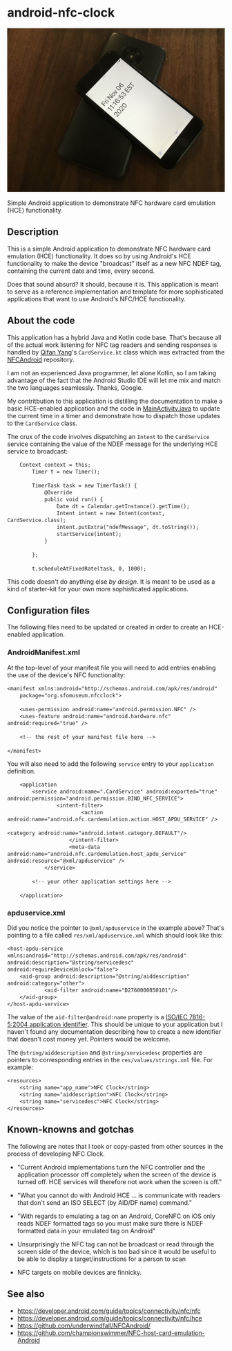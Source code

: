 # android-nfc-clock

![](images/nfcclock-1280.jpg)

Simple Android application to demonstrate NFC hardware card emulation (HCE) functionality.

## Description

This is a simple Android application to demonstrate NFC hardware card emulation (HCE) functionality. It does so by using Android's HCE functionality to make the device "broadcast" itself as a new NFC NDEF tag, containing the current date and time, every second.

Does that sound absurd? It should, because it is. This application is meant to serve as a reference implementation and template for more sophisticated applications that want to use Android's NFC/HCE functionality.

## About the code

This application has a hybrid Java and Kotlin code base. That's because all of the actual work listening for NFC tag readers and sending responses is handled by [Qifan Yang](https://github.com/underwindfall/NFCAndroid/)'s `CardService.kt` class which was extracted from the [NFCAndroid](https://github.com/underwindfall/NFCAndroid/) repository.

I am not an experienced Java programmer, let alone Kotlin, so I am taking advantage of the fact that the Android Studio IDE will let me mix and match the two languages seamlessly. Thanks, Google.

My contritbution to this application is distilling the documentation to make a basic HCE-enabled application and the code in [MainActivity.java](#) to update the current time in a timer and demonstrate how to dispatch those updates to the `CardService` class.

The crux of the code involves dispatching an `Intent` to the `CardService` service containing the value of the NDEF message for the underlying HCE service to broadcast:

```
	Context context = this;
        Timer t = new Timer();

        TimerTask task = new TimerTask() {
            @Override
            public void run() {
                Date dt = Calendar.getInstance().getTime();
                Intent intent = new Intent(context, CardService.class);
                intent.putExtra("ndefMessage", dt.toString());
                startService(intent);
            }

        };

        t.scheduleAtFixedRate(task, 0, 1000);   
```

This code doesn't do anything else _by design_. It is meant to be used as a kind of starter-kit for your own more sophisticated applications.

## Configuration files

The following files need to be updated or created in order to create an HCE-enabled application.

### AndroidManifest.xml

At the top-level of your manifest file you will need to add entries enabling the use of the device's NFC functionality:

```
<manifest xmlns:android="http://schemas.android.com/apk/res/android"
    package="org.sfomuseum.nfcclock">

	<uses-permission android:name="android.permission.NFC" />
	<uses-feature android:name="android.hardware.nfc" android:required="true" />

	<!-- the rest of your manifest file here -->
	
</manifest>	
```

You will also need to add the following `service` entry to your `application` definition.

```
	<application
		<service android:name=".CardService" android:exported="true" android:permission="android.permission.BIND_NFC_SERVICE">
 		        <intent-filter>
              			<action android:name="android.nfc.cardemulation.action.HOST_APDU_SERVICE" />

<category android:name="android.intent.category.DEFAULT"/>
            		</intent-filter>
            		<meta-data android:name="android.nfc.cardemulation.host_apdu_service" android:resource="@xml/apduservice" />
       		</service>
		
		<!-- your other application settings here -->

	</application>
```

### apduservice.xml

Did you notice the pointer to `@xml/apduservice` in the example above? That's pointing to a file called `res/xml/apduservice.xml` which should look like this:

```
<host-apdu-service xmlns:android="http://schemas.android.com/apk/res/android" android:description="@string/servicedesc"  android:requireDeviceUnlock="false">
	<aid-group android:description="@string/aiddescription" android:category="other">
        	<aid-filter android:name="D2760000850101"/>
	</aid-group>
</host-apdu-service>
```

The value of the `aid-filter@android:name` property is a [ISO/IEC 7816-5:2004 application identifier](https://www.iso.org/standard/34259.html). This should be unique to your application but I haven't found any documentation describing how to create a new identifier that doesn't cost money yet. Pointers would be welcome.

The `@string/aiddescription` and `@string/servicedesc` properties are pointers to corresponding entries in the `res/values/strings.xml` file. For example:

```
<resources>
    <string name="app_name">NFC Clock</string>
    <string name="aiddescription">NFC Clock</string>
    <string name="servicedesc">NFC Clock</string>
</resources>
```

## Known-knowns and gotchas

The following are notes that I took or copy-pasted from other sources in the process of developing NFC Clock.

* "Current Android implementations turn the NFC controller and the application processor off completely when the screen of the device is turned off. HCE services will therefore not work when the screen is off."

* "What you cannot do with Android HCE ... is communicate with readers that don't send an ISO SELECT (by AID/DF name) command."

* "With regards to emulating a tag on an Android, CoreNFC on iOS only reads NDEF formatted tags so you must make sure there is NDEF formatted data in your emulated tag on Android"

* Unsurprisingly the NFC tag can not be broadcast or read through the screen side of the device, which is too bad since it would be useful to be able to display a target/instructions for a person to scan

* NFC targets on mobile devices are finnicky.

## See also

* https://developer.android.com/guide/topics/connectivity/nfc/nfc
* https://developer.android.com/guide/topics/connectivity/nfc/hce
* https://github.com/underwindfall/NFCAndroid/
* https://github.com/championswimmer/NFC-host-card-emulation-Android